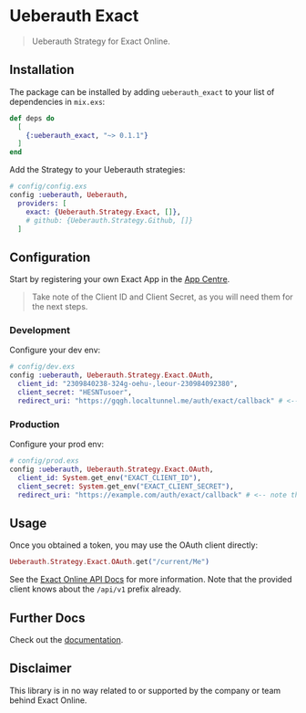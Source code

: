 # Ueberauth Exact

> Ueberauth Strategy for Exact Online.

## Installation

The package can be installed by adding `ueberauth_exact` to your list of dependencies in `mix.exs`:

```elixir
def deps do
  [
    {:ueberauth_exact, "~> 0.1.1"}
  ]
end
```

Add the Strategy to your Ueberauth strategies:

```elixir
# config/config.exs
config :ueberauth, Ueberauth,
  providers: [
    exact: {Ueberauth.Strategy.Exact, []},
    # github: {Ueberauth.Strategy.Github, []}
  ]
```

## Configuration

Start by registering your own Exact App in the [App Centre](https://support.exactonline.com/community/s/knowledge-base#All-All-DNO-Process-appcenter-eol-appcenter-dev-registerapp-p).

> Take note of the Client ID and Client Secret, as you will need them for the next steps.

### Development

Configure your dev env:

```elixir
# config/dev.exs
config :ueberauth, Ueberauth.Strategy.Exact.OAuth,
  client_id: "2309840238-324g-oehu-,leour-230984092380",
  client_secret: "HESNTusoer",
  redirect_uri: "https://gqgh.localtunnel.me/auth/exact/callback" # <-- note that Exact needs HTTPS for a callback URL scheme, even in test apps.
```

### Production

Configure your prod env:

```elixir
# config/prod.exs
config :ueberauth, Ueberauth.Strategy.Exact.OAuth,
  client_id: System.get_env("EXACT_CLIENT_ID"),
  client_secret: System.get_env("EXACT_CLIENT_SECRET"),
  redirect_uri: "https://example.com/auth/exact/callback" # <-- note that Exact needs HTTPS for a callback URL scheme, even in test apps.
```

## Usage

Once you obtained a token, you may use the OAuth client directly:

```elixir
Ueberauth.Strategy.Exact.OAuth.get("/current/Me")
```

See the [Exact Online API Docs](https://start.exactonline.nl/docs/HlpRestAPIResources.aspx) for more information. Note that the provided client knows about the `/api/v1` prefix already.

## Further Docs

Check out the [documentation](https://hexdocs.pm/ueberauth_exact).

## Disclaimer

This library is in no way related to or supported by the company or team behind Exact Online.
